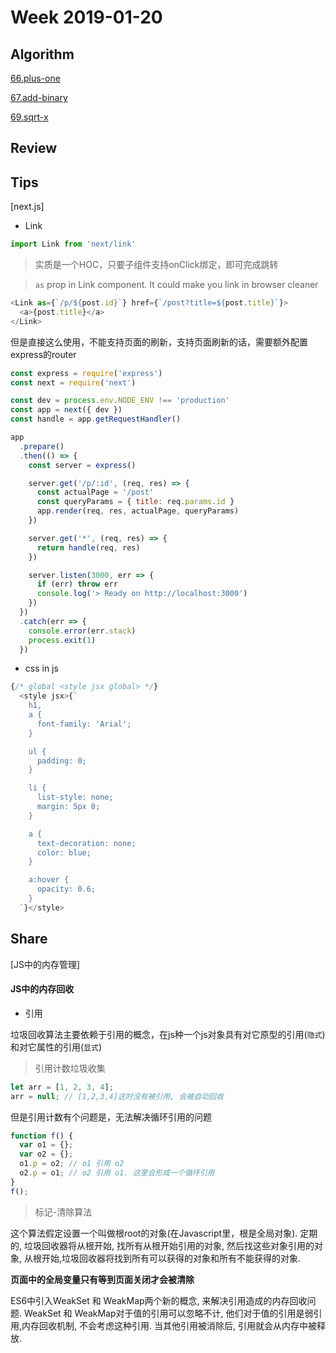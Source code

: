 # Week 2019-01-20

## Algorithm

[66.plus-one](https://leetcode.com/problems/plus-one/description/)

[67.add-binary](https://leetcode.com/problems/add-binary/description/)

[69.sqrt-x](https://leetcode.com/problems/sqrtx/description/)

## Review

## Tips

[next.js]

- Link

```js
import Link from 'next/link'
```

> 实质是一个HOC，只要子组件支持onClick绑定，即可完成跳转

> `as` prop in Link component. It could make you link in browser cleaner

```js
<Link as={`/p/${post.id}`} href={`/post?title=${post.title}`}>
  <a>{post.title}</a>
</Link>
```

但是直接这么使用，不能支持页面的刷新，支持页面刷新的话，需要额外配置express的router

```js
const express = require('express')
const next = require('next')

const dev = process.env.NODE_ENV !== 'production'
const app = next({ dev })
const handle = app.getRequestHandler()

app
  .prepare()
  .then(() => {
    const server = express()

    server.get('/p/:id', (req, res) => {
      const actualPage = '/post'
      const queryParams = { title: req.params.id }
      app.render(req, res, actualPage, queryParams)
    })

    server.get('*', (req, res) => {
      return handle(req, res)
    })

    server.listen(3000, err => {
      if (err) throw err
      console.log('> Ready on http://localhost:3000')
    })
  })
  .catch(err => {
    console.error(err.stack)
    process.exit(1)
  })
```

- css in js

```js
{/* global <style jsx global> */}
  <style jsx>{`
    h1,
    a {
      font-family: 'Arial';
    }

    ul {
      padding: 0;
    }

    li {
      list-style: none;
      margin: 5px 0;
    }

    a {
      text-decoration: none;
      color: blue;
    }

    a:hover {
      opacity: 0.6;
    }
  `}</style>
```

## Share

[JS中的内存管理]

#### JS中的内存回收

- 引用

垃圾回收算法主要依赖于引用的概念，在js种一个js对象具有对它原型的引用(`隐式`)和对它属性的引用(`显式`)

> 引用计数垃圾收集

```js
let arr = [1, 2, 3, 4];
arr = null; // [1,2,3,4]这时没有被引用, 会被自动回收
```

但是引用计数有个问题是，无法解决循环引用的问题

```js
function f() {
  var o1 = {};
  var o2 = {};
  o1.p = o2; // o1 引用 o2
  o2.p = o1; // o2 引用 o1. 这里会形成一个循环引用
}
f();
```

> 标记-清除算法

这个算法假定设置一个叫做根root的对象(在Javascript里，根是全局对象). 定期的, 垃圾回收器将从根开始, 找所有从根开始引用的对象, 然后找这些对象引用的对象, 从根开始,垃圾回收器将找到所有可以获得的对象和所有不能获得的对象.

**页面中的全局变量只有等到页面关闭才会被清除**

ES6中引入WeakSet 和 WeakMap两个新的概念, 来解决引用造成的内存回收问题. WeakSet 和 WeakMap对于值的引用可以忽略不计, 他们对于值的引用是弱引用,内存回收机制, 不会考虑这种引用. 当其他引用被消除后, 引用就会从内存中被释放.